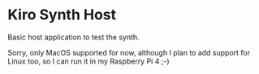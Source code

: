 # Kiro Synth Host

Basic host application to test the synth.

Sorry, only MacOS supported for now, although I plan to add support for Linux too, so I can run it in my Raspberry Pi 4 ;-)

